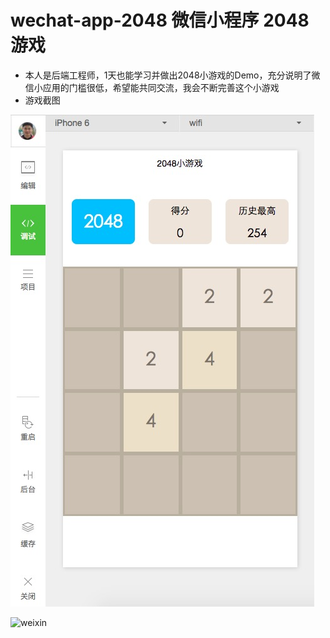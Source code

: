 # wechat-app-2048  微信小程序 2048游戏

* 本人是后端工程师，1天也能学习并做出2048小游戏的Demo，充分说明了微信小应用的门槛很低，希望能共同交流，我会不断完善这个小游戏
* 游戏截图

![weixin](./images/2048.png)



![weixin](./images/erweima.jpg)
